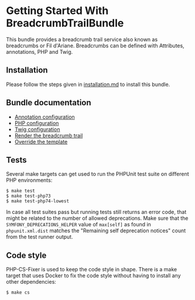 Getting Started With BreadcrumbTrailBundle
==========================================

This bundle provides a breadcrumb trail service also known as breadcrumbs or Fil d'Ariane.
Breadcrumbs can be defined with Attributes, annotations, PHP and Twig.

## Installation

Please follow the steps given in [installation.md](src/Resources/doc/installation.md) to install this bundle.

## Bundle documentation

- [Annotation configuration](src/Resources/doc/annotation_configuration.md)
- [PHP configuration](src/Resources/doc/php_configuration.md)
- [Twig configuration](src/Resources/doc/twig_configuration.md)
- [Render the breadcrumb trail](src/Resources/doc/rendering.md)
- [Override the template](src/Resources/doc/override_template.md)

## Tests

Several make targets can get used to run the PHPUnit test suite on different PHP environments:

```
$ make test
$ make test-php73
$ make test-php74-lowest
```

In case all test suites pass but running tests still returns an error code, that
might be related to the number of allowed deprecations. Make sure that the
`SYMFONY_DEPRECATIONS_HELPER` value of `max[self]` as found in `phpunit.xml.dist`
matches the "Remaining self deprecation notices" count from the test runner output.

## Code style

PHP-CS-Fixer is used to keep the code style in shape. There is a make target that uses Docker to fix
the code style without having to install any other dependencies:

```
$ make cs
```
